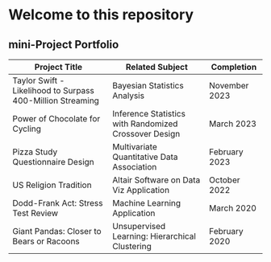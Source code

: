 # Welcome to this repository
## mini-Project Portfolio

| Project Title                                              | Related Subject                                        | Completion    |
|-----------------------------------------------------------|-------------------------------------------------------|---------------|
| Taylor Swift - Likelihood to Surpass 400-Million Streaming | Bayesian Statistics Analysis                           | November 2023 |
| Power of Chocolate for Cycling                             | Inference Statistics with Randomized Crossover Design  | March 2023    |
| Pizza Study Questionnaire Design                           | Multivariate Quantitative Data Association             | February 2023 |
| US Religion Tradition                                      | Altair Software on Data Viz Application               | October 2022  |
| Dodd-Frank Act: Stress Test Review                        | Machine Learning Application                           | March 2020    |
| Giant Pandas: Closer to Bears or Racoons                 | Unsupervised Learning: Hierarchical Clustering        | February 2020  |




